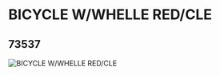 # BICYCLE W/WHELLE RED/CLE
## 73537
![BICYCLE W/WHELLE RED/CLE](https://lc-www-live-s.legocdn.com/media/bricks/5/2/73537.jpg)